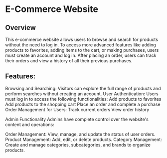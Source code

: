 # E-Commerce Website
## Overview
This e-commerce website allows users to browse and search for products without the need to log in. To access more advanced features like adding products to favorites, adding items to the cart, or making purchases, users must create an account and log in. After placing an order, users can track their orders and view a history of all their previous purchases.

## Features:

Browsing and Searching: Visitors can explore the full range of products and perform searches without creating an account.
User Authentication: Users must log in to access the following functionalities:
Add products to favorites
Add products to the shopping cart
Place an order and complete a purchase
Order Management for Users:
Track current orders
View order history

Admin Functionality
Admins have complete control over the website's content and operations:

Order Management: View, manage, and update the status of user orders.
Product Management: Add, edit, or delete products.
Category Management: Create and manage categories, subcategories, and brands to organize products.

